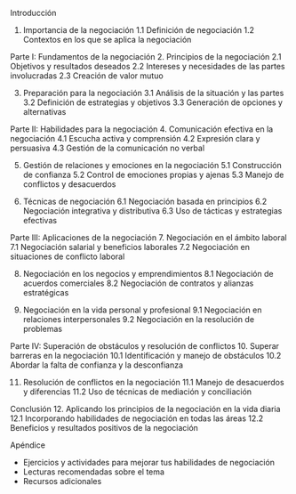 Introducción
1. Importancia de la negociación
   1.1 Definición de negociación
   1.2 Contextos en los que se aplica la negociación

Parte I: Fundamentos de la negociación
2. Principios de la negociación
   2.1 Objetivos y resultados deseados
   2.2 Intereses y necesidades de las partes involucradas
   2.3 Creación de valor mutuo

3. Preparación para la negociación
   3.1 Análisis de la situación y las partes
   3.2 Definición de estrategias y objetivos
   3.3 Generación de opciones y alternativas

Parte II: Habilidades para la negociación
4. Comunicación efectiva en la negociación
   4.1 Escucha activa y comprensión
   4.2 Expresión clara y persuasiva
   4.3 Gestión de la comunicación no verbal

5. Gestión de relaciones y emociones en la negociación
   5.1 Construcción de confianza
   5.2 Control de emociones propias y ajenas
   5.3 Manejo de conflictos y desacuerdos

6. Técnicas de negociación
   6.1 Negociación basada en principios
   6.2 Negociación integrativa y distributiva
   6.3 Uso de tácticas y estrategias efectivas

Parte III: Aplicaciones de la negociación
7. Negociación en el ámbito laboral
    7.1 Negociación salarial y beneficios laborales
    7.2 Negociación en situaciones de conflicto laboral

8. Negociación en los negocios y emprendimientos
    8.1 Negociación de acuerdos comerciales
    8.2 Negociación de contratos y alianzas estratégicas

9. Negociación en la vida personal y profesional
    9.1 Negociación en relaciones interpersonales
    9.2 Negociación en la resolución de problemas

Parte IV: Superación de obstáculos y resolución de conflictos
10. Superar barreras en la negociación
    10.1 Identificación y manejo de obstáculos
    10.2 Abordar la falta de confianza y la desconfianza

11. Resolución de conflictos en la negociación
    11.1 Manejo de desacuerdos y diferencias
    11.2 Uso de técnicas de mediación y conciliación

Conclusión
12. Aplicando los principios de la negociación en la vida diaria
    12.1 Incorporando habilidades de negociación en todas las áreas
    12.2 Beneficios y resultados positivos de la negociación

Apéndice
   - Ejercicios y actividades para mejorar tus habilidades de negociación
   - Lecturas recomendadas sobre el tema
   - Recursos adicionales
